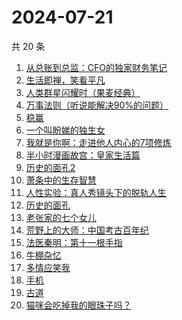 # 2024-07-21

共 20 条

<!-- BEGIN WEREAD -->
<!-- 最后更新时间 2024-07-21 01:01:09 +0800 -->
1. [从总账到总监：CFO的独家财务笔记](https://weread.qq.com/web/bookDetail/12032a60813ab900ag01456e)
1. [生活即禅，笑看平凡](https://weread.qq.com/web/bookDetail/00e320d0813ab705dg011179)
1. [人类群星闪耀时（果麦经典）](https://weread.qq.com/web/bookDetail/8e0321c0718a6c928e0ab0e)
1. [万事法则（听说能解决90%的问题）](https://weread.qq.com/web/bookDetail/aee324f0813ab8eeag017889)
1. [稳赢](https://weread.qq.com/web/bookDetail/99232880813ab8ff5g0142d2)
1. [一个叫盼娣的独生女](https://weread.qq.com/web/bookDetail/b6732d10813ab8fa4g0198e7)
1. [我就是你啊：走进他人内心的7项修炼](https://weread.qq.com/web/bookDetail/6e032890813ab6b7ag0171a5)
1. [半小时漫画故宫：皇家生活篇](https://weread.qq.com/web/bookDetail/a65326f0813ab8feag016e9c)
1. [历史的面孔2](https://weread.qq.com/web/bookDetail/af232d00813ab78d4g010f6f)
1. [萧条中的生存智慧](https://weread.qq.com/web/bookDetail/4ff32d0071dd8b024ffa088)
1. [人性实验：真人秀镜头下的脱轨人生](https://weread.qq.com/web/bookDetail/09632970813ab8f60g0172a2)
1. [历史的面孔](https://weread.qq.com/web/bookDetail/35432380725a7276354c1c3)
1. [老张家的七个女儿](https://weread.qq.com/web/bookDetail/12332100813ab8b6cg0155cf)
1. [荒野上的大师：中国考古百年纪](https://weread.qq.com/web/bookDetail/65d32fe0813ab7b5fg016701)
1. [法医秦明：第十一根手指](https://weread.qq.com/web/bookDetail/d573252071cd71dbd57d7f6)
1. [牛棚杂忆](https://weread.qq.com/web/bookDetail/90e324305c5e0a90ee8b49e)
1. [多情应笑我](https://weread.qq.com/web/bookDetail/76732760727522417677ba7)
1. [手机](https://weread.qq.com/web/bookDetail/ad632ba0527f77ad689c631)
1. [古道](https://weread.qq.com/web/bookDetail/ba1320d0813ab8dc1g01740b)
1. [猫咪会吃掉我的眼珠子吗？](https://weread.qq.com/web/bookDetail/61232210813ab7a00g0141ae)
<!-- END WEREAD -->